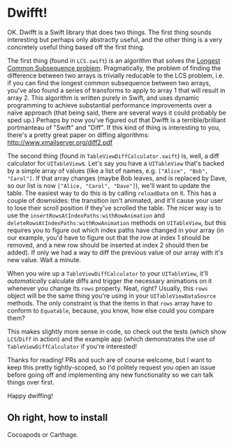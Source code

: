 Dwifft!
===

OK. Dwifft is a Swift library that does two things. The first thing sounds interesting but perhaps only abstractly useful, and the other thing is a very concretely useful thing based off the first thing.

The first thing (found in `LCS.swift`) is an algorithm that solves the [Longest Common Subsequence problem](https://en.wikipedia.org/wiki/Longest_common_subsequence_problem). Pragmatically, the problem of finding the difference between two arrays is trivially reducable to the LCS problem, i.e. if you can find the longest common subsequence between two arrays, you've also found a series of transforms to apply to array 1 that will result in array 2. This algorithm is written purely in Swift, and uses dynamic programming to achieve substantial performance improvements over a naïve approach (that being said, there are several ways it could probably be sped up.) Perhaps by now you've figured out that Dwifft is a terrible/brilliant portmanteau of "Swift" and "Diff". If this kind of thing is interesting to you, there's a pretty great paper on diffing algorithms: http://www.xmailserver.org/diff2.pdf

The second thing (found in `TableViewDiffCalculator.swift`) is, well, a diff calculator for `UITableView`s. Let's say you have a `UITableView` that's backed by a simple array of values (like a list of names, e.g. `["Alice", "Bob", "Carol"]`. If that array changes (maybe Bob leaves, and is replaced by Dave, so our list is now `["Alice, "Carol", "Dave"]`), we'll want to update the table. The easiest way to do this is by calling `reloadData` on it. This has a couple of downsides: the transition isn't animated, and it'll cause your user to lose their scroll position if they've scrolled the table. The nicer way is to use the `insertRowsAtIndexPaths:withRowAnimation` and `deleteRowsAtIndexPaths:withRowAnimation` methods on `UITableView`, but this requires you to figure out which index paths have changed in your array (in our example, you'd have to figure out that the row at index 1 should be removed, and a new row should be inserted at index 2 should then be added). If only we had a way to diff the previous value of our array with it's new value. Wait a minute.

When you wire up a `TableViewDiffCalculator` to your `UITableView`, it'll _automatically_ calculate diffs and trigger the necessary animations on it whenever you change its `rows` property. Neat, right? Usually, this `rows` object will be the same thing you're using in your `UITableViewDataSource` methods. The only constraint is that the items in that `rows` array have to conform to `Equatable`, because, you know, how else could you compare them?

This makes slightly more sense in code, so check out the tests (which show `LCS`/`Diff` in action) and the example app (which demonstrates the use of `TableViewDiffCalculator` if you're interested!

Thanks for reading! PRs and such are of course welcome, but I want to keep this pretty tightly-scoped, so I'd politely request you open an issue before going off and implementing any new functionality so we can talk things over first.

Happy dwiffing!

Oh right, how to install
---

Cocoapods or Carthage.

